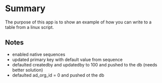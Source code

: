 # Summary
The purpose of this app is to show an example of how you can write to a table from a linux script.

## Notes
- enabled native sequences
- updated primary key with default value from sequence
- defaulted createdby and updatedby to 100 and pushed to the db (needs better solution)
- defaulted ad_org_id = 0 and pushed ot the db
